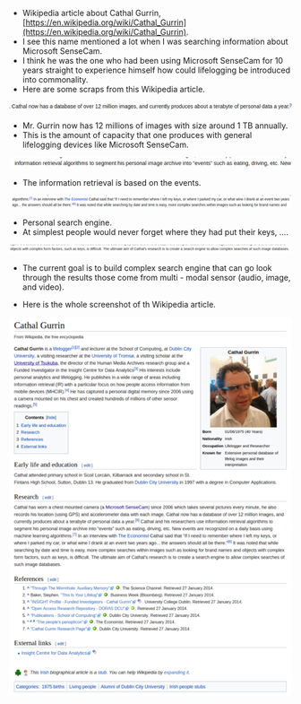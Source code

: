 * Wikipedia article about Cathal Gurrin, [https://en.wikipedia.org/wiki/Cathal_Gurrin](https://en.wikipedia.org/wiki/Cathal_Gurrin).
* I see this name mentioned a lot when I was searching information about Microsoft SenseCam.
* I think he was the one who had been using Microsoft SenseCam for 10 years straight to experience himself how could lifelogging be introduced into commonality.
* Here are some scraps from this Wikipedia article.

![./20170408-2319-cet-cathal-gurrin-1.png](./20170408-2319-cet-cathal-gurrin-1.png)

* Mr. Gurrin now has 12 millions of images with size around 1 TB annually.
* This is the amount of capacity that one produces with general lifelogging devices like Microsoft SenseCam.

![./20170408-2319-cet-cathal-gurrin-2.png](./20170408-2319-cet-cathal-gurrin-2.png)

* The information retrieval is based on the events.

![./20170408-2319-cet-cathal-gurrin-3.png](./20170408-2319-cet-cathal-gurrin-3.png)

* Personal search engine.
* At simplest people would never forget where they had put their keys, ....

![./20170408-2319-cet-cathal-gurrin-4.png](./20170408-2319-cet-cathal-gurrin-4.png)

* The current goal is to build complex search engine that can go look through the results those come from multi - modal sensor (audio, image, and video).

* Here is the whole screenshot of th Wikipedia article.

![./20170408-2319-cet-cathal-gurrin-5.png](./20170408-2319-cet-cathal-gurrin-5.png)